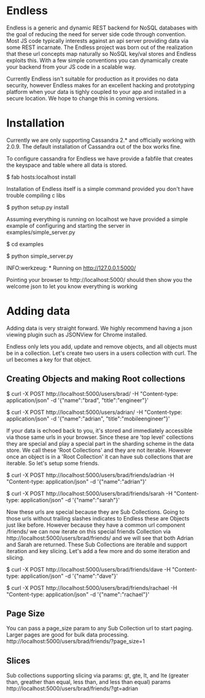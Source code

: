 Endless
=======

Endless is a generic and dynamic REST backend for NoSQL databases with the goal of reducing the need for server side code through convention. Most JS code typically interests against an api server providing data via some REST incarnate. The Endless project was born out of the realization that these url concepts map naturally so NoSQL key/val stores and Endless exploits this. With a few simple conventions you can dynamically create your backend from your JS code in a scalable way.

Currently Endless isn't suitable for production as it provides no data security, however Endless makes for an excellent hacking and prototyping platform when your data is tighly coupled to your app and installed in a secure location. We hope to change this in coming versions.


# Installation

Currently we are only supporting Cassandra 2.* and officially working with 2.0.9. The default installation of Cassandra out of the box works fine.

To configure cassandra for Endless we have provide a fabfile that creates the keyspace and table where all data is stored.

$ fab hosts:localhost install

Installation of Endless itself is a simple command provided you don't have trouble compiling c libs

$ python setup.py install

Assuming everything is running on localhost we have provided a simple example of configuring and starting the server in examples/simple_server.py

$ cd examples

$ python simple_server.py 

INFO:werkzeug: * Running on http://127.0.0.1:5000/

Pointing your browser to http://localhost:5000/ should then show you the welcome json to let you know everything is working

# Adding data

Adding data is very straight forward. We highly recommend having a json viewing plugin such as JSONView for Chrome installed. 

Endless only lets you add, update and remove objects, and all objects must be in a collection. 
Let's create two users in a users collection with curl. The url becomes a key for that object.

## Creating Objects and making Root collections
$ curl -X POST http://localhost:5000/users/brad/ -H "Content-type: application/json" -d '{"name":"brad", "title":"engineer"}'

$ curl -X POST http://localhost:5000/users/adrian/ -H "Content-type: application/json" -d '{"name":"adrian", "title":"mobileengineer"}'

If your data is echoed back to you, it's stored and immediately accessible via those same urls in your browser. Since these are 'top level' collections they are special and play a special part in the sharding scheme in the data store. We call these 'Root Collections' and they are not iterable. However once an object is in a 'Root Collection' it can have sub collections that are iterable. So let's setup some friends.

$ curl -X POST http://localhost:5000/users/brad/friends/adrian -H "Content-type: application/json" -d '{"name":"adrian"}'

$ curl -X POST http://localhost:5000/users/brad/friends/sarah -H "Content-type: application/json" -d '{"name":"sarah"}'

Now these urls are special because they are Sub Collections. Going to those urls without trailing slashes indicates to Endless these are Objects just like before. However because they have a common url component /friends/ we can now iterate on this special friends Collection via http://localhost:5000/users/brad/friends/ and we will see that both Adrian and Sarah are returned. These Sub Collections are iterable and support iteration and key slicing. Let's add a few more and do some iteration and slicing.

$ curl -X POST http://localhost:5000/users/brad/friends/dave -H "Content-type: application/json" -d '{"name":"dave"}'

$ curl -X POST http://localhost:5000/users/brad/friends/rachael -H "Content-type: application/json" -d '{"name":"rachael"}'

## Page Size
You can pass a page_size param to any Sub Collection url to start paging. Larger pages are good for bulk data processing.
http://localhost:5000/users/brad/friends/?page_size=1

## Slices
Sub collections supporting slicing via params: gt, gte, lt, and lte (greater than, greather than equal, less than, and less than equal) params
http://localhost:5000/users/brad/friends/?gt=adrian

 